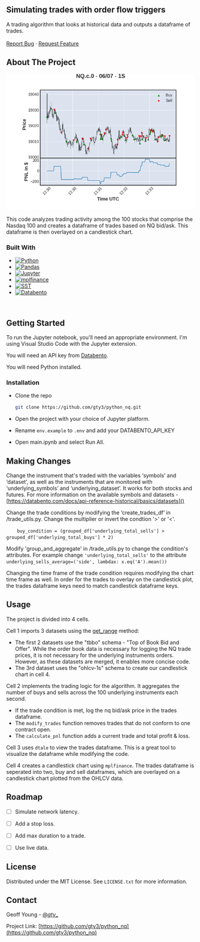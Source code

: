 

<h2 >Simulating trades with order flow triggers</h2>

<p >
  A trading algorithm that looks at historical data and outputs a dataframe of trades.
    <br />
    <br />
    <a href="https://github.com/gty3/dom-replay/issues/new?labels=bug&template=bug-report---.md">Report Bug</a>
    ·
    <a href="https://github.com/gty3/dom-replay/issues/new?labels=enhancement&template=feature-request---.md">Request Feature</a>
  </p>
</div>

<!-- ABOUT THE PROJECT -->

## About The Project

![Product Screenshot](https://raw.githubusercontent.com/gty3/dom-img/main/trading_chart_6_7.png)

This code analyzes trading activity among the 100 stocks that comprise the Nasdaq 100 and creates a dataframe of trades based on NQ bid/ask. This dataframe is then overlayed on a candlestick chart.

### Built With

* [![Python](https://img.shields.io/badge/Python-20232A?style=for-the-badge&logo=python&logoColor=61DAFB)](https://www.python.org/)
* [![Pandas](https://img.shields.io/badge/Pandas-42b883?style=for-the-badge&logo=pandas)](https://pandas.pydata.org/)
* [![Jupyter](https://img.shields.io/badge/Jupyter-DEA584?style=for-the-badge&logo=jupyter)](https://jupyter.org/)
* [![mplfinance](https://img.shields.io/badge/mplfinance-FF9900?style=for-the-badge&logo=)](https://github.com/matplotlib/mplfinance)
* [![SST](https://img.shields.io/badge/dtale-4A90E2?style=for-the-badge&logo=serverless-stack)](https://github.com/man-group/dtale)
* [![Databento](https://img.shields.io/badge/Databento-DEA584?style=for-the-badge&logo=custom&logoColor=white)](https://databento.com/)

<br />

## Getting Started

To run the Jupyter notebook, you'll need an appropriate environment.
I'm using Visual Studio Code with the Jupyter extension.

You will need an API key from  [Databento](https://databento.com/).

You will need Python installed.

### Installation

* Clone the repo

  ```sh
  git clone https://github.com/gty3/python_nq.git
  ```
* Open the project with your choice of Jupyter platform.
* Rename `env.example` to `.env` and add your DATABENTO_API_KEY
* Open main.ipynb and select Run All.

<!-- MAKING CHANGES -->
## Making Changes

Change the instrument that's traded with the variables ‘symbols’ and ‘dataset’, as well as the instruments that are monitored with ‘underlying_symbols’ and ‘underlying_dataset’. It works for both stocks and futures. For more information on the available symbols and datasets - [https://databento.com/docs/api-reference-historical/basics/datasets]()

Change the trade conditions by modifying the ‘create_trades_df’ in /trade_utils.py.
Change the multiplier or invert the condtion '>' or '<'.

`    buy_condition = (grouped_df['underlying_total_sells'] > grouped_df['underlying_total_buys'] * 2)`

Modify 'group_and_aggregate' in /trade_utils.py to change the condition's attributes. For example change `'underlying_total_sells'` to the attribute  `underlying_sells_average=('side', lambdax: x.eq('A').mean())`

Changing the time frame of the trade condition requires modifying the chart time frame as well. In order for the trades to overlay on the candlestick plot, the trades dataframe keys need to match candlestick dataframe keys.


## Usage

The project is divided into 4 cells.

Cell 1 imports 3 datasets using the [get_range](https://databento.com/docs/api-reference-historical/timeseries/timeseries-get-range?historical=python&live=python) method:
- The first 2 datasets use the "tbbo" schema - "Top of Book Bid and Offer". While the order book data is necessary for logging the NQ trade prices, it is not necessary for the underlying instruments orders. However, as these datasets are merged, it enables more concise code.
- The 3rd dataset uses the "ohlcv-1s" schema to create our candlestick chart in cell 4.

Cell 2 implements the trading logic for the algorithm.
It aggregates the number of buys and sells across the 100 underlying instruments each second.

- If the trade condition is met, log the nq bid/ask price in the trades dataframe.
- The `modify_trades` function removes trades that do not conform to one contract open.
- The `calculate_pnl` function adds a current trade and total profit & loss.

Cell 3 uses `dtale` to view the trades dataframe. This is a great tool to visualize the dataframe while modifying the code.

Cell 4 creates a candlestick chart using `mplfinance`. The trades dataframe is seperated into two, buy and sell dataframes, which are overlayed on a candlestick chart plotted from the OHLCV data.


## Roadmap

- [ ] Simulate network latency.
- [ ] Add a stop loss.
- [ ] Add max duration to a trade.
- [ ] Use live data.


## License

Distributed under the MIT License. See `LICENSE.txt` for more information.


## Contact

Geoff Young - [@_gty__](https://x.com/_gty__)

Project Link: [https://github.com/gty3/python_nq](https://github.com/gty3/python_nq)
